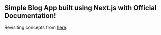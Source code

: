 ## Simple Blog App built using Next.js with Official Documentation!

Revisiting concepts from [here](https://nextjs.org/learn).